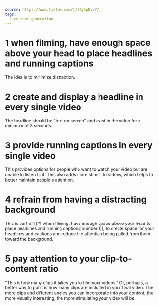 ```yaml
---
source: https://www.tiktok.com/t/ZTj2pKvxY/
tags:
  - content-generation
---
```


# 1 when filming, have enough space above your head to place headlines and running captions
The idea is to minimize distraction.
# 2 create and display a headline in every single video
The headline should be "text on screen" and exist in the video for a minimum of 3 seconds.
# 3 provide running captions in every single video
This provides options for people who want to watch your video but are unable to listen to it. This also adds more stimuli to videos, which helps to better maintain people's attention.
# 4 refrain from having a distracting background
This is part of [[#1 when filming, have enough space above your head to place headlines and running captions|number 1]], to create space for your headlines and captions and reduce the attention being pulled from them toward the background.
# 5 pay attention to your clip-to-content ratio
"This is how many clips it takes you to film your videos." Or, perhaps, a better way to put it is how many clips are included in your final video. The more clips and different angles you can incorporate into your content, the more visually interesting, the more stimulating your video will be.